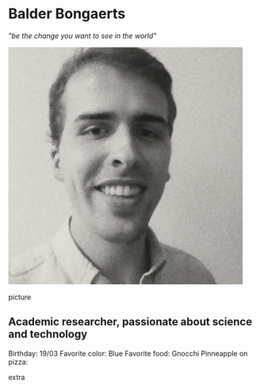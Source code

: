 # Balder Bongaerts

_"be the change you want to see in the world"_

![alt text](https://github.com/balderb/markdown-challenge/blob/master/screenshot.png "Hi there!")





picture

## Academic researcher, passionate about science and technology

Birthday: 19/03
Favorite color: Blue
Favorite food: Gnocchi
Pinneapple on pizza:

extra 


